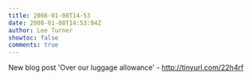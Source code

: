 ```yaml
---
title: 2008-01-08T14-53
date: 2008-01-08T14:53:04Z
author: Lee Turner
showtoc: false
comments: true
---
```


New blog post 'Over our luggage allowance' - http://tinyurl.com/22h4rf

